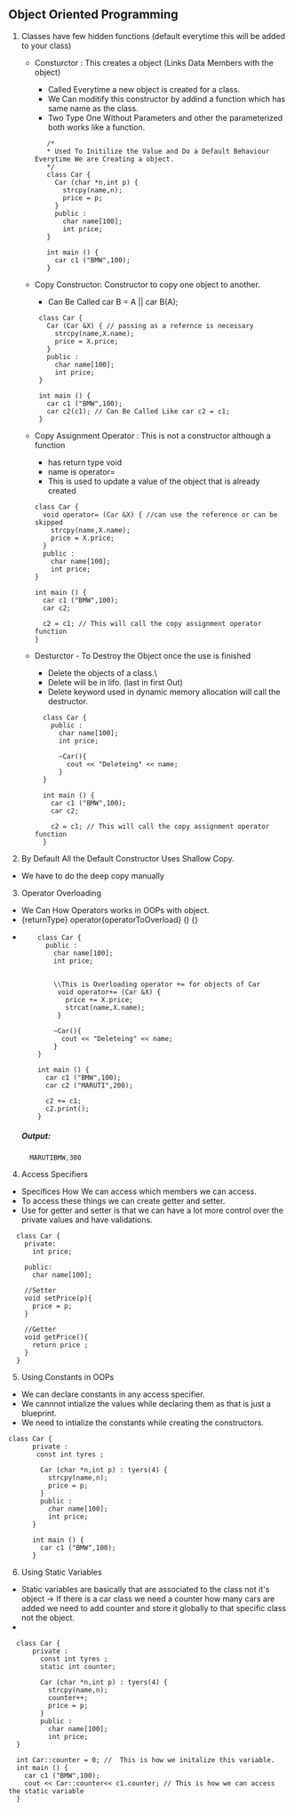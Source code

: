 ## Object Oriented Programming

1. Classes have few hidden functions (default everytime this will be added to your class)

   - Consturctor : This creates a object (Links Data Members with the object)

     - Called Everytime a new object is created for a class.
     - We Can moditify this constructor by addind a function which has same name as the class.
     - Two Type One Without Parameters and other the parameterized both works like a function.

     ```
        /*
        * Used To Initilize the Value and Do a Default Behaviour Everytime We are Creating a object.
        */
        class Car {
          Car (char *n,int p) {
            strcpy(name,n);
            price = p;
          }
          public :
            char name[100];
            int price;
        }

        int main () {
          car c1 ("BMW",100);
        }
     ```

   - Copy Constructor: Constructor to copy one object to another.

     - Can Be Called car B = A || car B(A);

     ```
      class Car {
        Car (Car &X) { // passing as a refernce is necessary
          strcpy(name,X.name);
          price = X.price;
        }
        public :
          char name[100];
          int price;
      }

      int main () {
        car c1 ("BMW",100);
        car c2(c1); // Can Be Called Like car c2 = c1;
      }
     ```

   - Copy Assignment Operator : This is not a constructor although a function

     - has return type void
     - name is operator=
     - This is used to update a value of the object that is already created

     ```
     class Car {
       void operator= (Car &X) { //can use the reference or can be skipped
         strcpy(name,X.name);
         price = X.price;
       }
       public :
         char name[100];
         int price;
     }

     int main () {
       car c1 ("BMW",100);
       car c2;

       c2 = c1; // This will call the copy assignment operator function
     }
     ```

   - Desturctor - To Destroy the Object once the use is finished

     - Delete the objects of a class.\
     - Delete will be in lifo. (last in first Out)
     - Delete keyword used in dynamic memory allocation will call the destructor.

     ```
       class Car {
         public :
           char name[100];
           int price;

           ~Car(){
             cout << "Deleteing" << name;
           }
       }

       int main () {
         car c1 ("BMW",100);
         car c2;

         c2 = c1; // This will call the copy assignment operator function
       }
     ```

2. By Default All the Default Constructor Uses Shallow Copy.
  - We have to do the deep copy manually

3. Operator Overloading
 - We Can How Operators works in OOPs with object.
 - {returnType} operator{operatorToOverload} () {}
 - ```
       class Car {
         public :
           char name[100];
           int price;


           \\This is Overloading operator += for objects of Car 
            void operator+= (Car &X) {
              price += X.price;
              strcat(name,X.name);
            }

           ~Car(){
             cout << "Deleteing" << name;
           }
       }

       int main () {
         car c1 ("BMW",100);
         car c2 ("MARUTI",200);

         c2 += c1;
         c2.print();
       }
    ```
    ##### Output: 
    ```
      MARUTIBMW,300
    ```

4. Access Specifiers
  - Specifices How We can access which members we can access.
  - To access these things we can create getter and setter.
  - Use for getter and setter is that we can have a lot more control over the private values and have validations.
  ```
    class Car {
      private: 
        int price;
      
      public: 
        char name[100];

      //Setter
      void setPrice(p){
        price = p;
      }

      //Getter
      void getPrice(){
        return price ;
      }
    }
  ```

5. Using Constants in OOPs
  - We can declare constants in any access specifier.
  - We cannnot intialize the values while declaring them as that is just a blueprint.
  - We need to intialize the constants while creating the constructors.
  ```
  class Car {
        private :
         const int tyres ;

          Car (char *n,int p) : tyers(4) {
            strcpy(name,n);
            price = p;
          }
          public :
            char name[100];
            int price;
        }

        int main () {
          car c1 ("BMW",100);
        }
  ```

6. Using Static Variables
  - Static variables are basically that are associated to the class not it's object
    -> If there is a car class we need a counter how many cars are added we need to add counter and store it globally to that specific class not the object.
  - 
  ```
    class Car {
        private :
          const int tyres ;
          static int counter;

          Car (char *n,int p) : tyers(4) {
            strcpy(name,n);
            counter++;
            price = p;
          }
          public :
            char name[100];
            int price;
    }

    int Car::counter = 0; //  This is how we initalize this variable.
    int main () {
      car c1 ("BMW",100);
      cout << Car::counter<< c1.counter; // This is how we can access the static variable
    }
  ```
